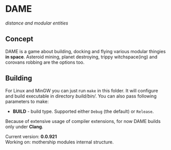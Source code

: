 # DAME
*distance and modular entities*

## Concept

DAME is a game about building, docking and flying various modular thingies
**in space**. Asteroid mining, planet destroying, trippy witchspace(ing) and
corovans robbing are the options too.

## Building

For Linux and MinGW you can just run `make` in this folder. It will configure
and build executable in directory *build/bin/*. You can also pass following
parameters to make:
+ **BUILD** - build type. Supported either `Debug` (the default) or `Release`.

Because of extensive usage of compiler extensions, for now DAME builds only
under **Clang**.

Current version: **0.0.921** <br />
Working on: mothership modules internal structure.

